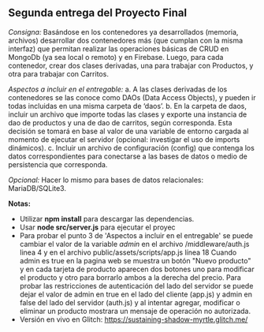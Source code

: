 ## **Segunda entrega del Proyecto Final**

*Consigna:* Basándose en los contenedores ya desarrollados (memoria, archivos) desarrollar dos contenedores más (que cumplan con la misma interfaz) que permitan realizar las operaciones básicas de CRUD en MongoDb (ya sea local o remoto) y en Firebase. Luego, para cada contenedor, crear dos clases derivadas, una para trabajar con Productos, y otra para trabajar con Carritos.

*Aspectos a incluir en el entregable:*
a. A las clases derivadas de los contenedores se las conoce como DAOs (Data Access Objects), y pueden ir todas incluidas en una misma carpeta de ‘daos’.
b. En la carpeta de daos, incluir un archivo que importe todas las clases y exporte una instancia de dao de productos y una de dao de carritos, según corresponda. Esta decisión se tomará en base al valor de una variable de entorno cargada al momento de ejecutar el servidor (opcional: investigar el uso de imports dinámicos).
c. Incluir un archivo de configuración (config) que contenga los datos correspondientes para conectarse a las bases de datos o medio de persistencia que corresponda.

*Opcional:*
Hacer lo mismo para bases de datos relacionales: MariaDB/SQLite3.


**Notas:**
- Utilizar **npm install** para descargar las dependencias.
- Usar **node src/server.js** para ejecutar el proyec
- Para probar el punto 3 de 'Aspectos a incluir en el entregable' se puede cambiar el valor de la variable *admin* en el archivo /middleware/auth.js linea 4 y en el archivo public/assets/scripts/app.js línea 18
  Cuando admin es true en la pagina web se muestra un botón "Nuevo producto" y en cada tarjeta de producto aparecen dos botones uno para modificar el producto y otro para borrarlo ambos a la derecha del precio.
  Para probar las restricciones de autenticación del lado del servidor se puede dejar el valor de admin en true en el lado del cliente (app.js) y admin en false del lado del servidor (auth.js) y al intentar agregar, modificar o eliminar un producto mostrara un mensaje de operación no autorizada.
- Versión en vivo en Glitch: https://sustaining-shadow-myrtle.glitch.me/
